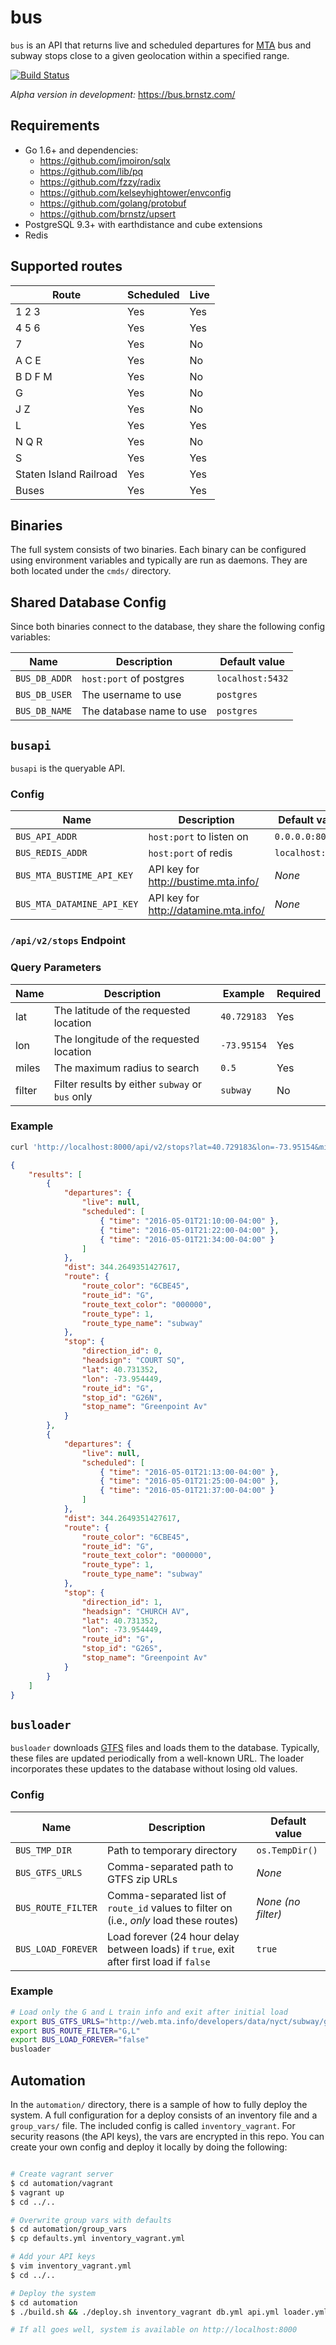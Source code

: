 # bus

`bus` is an API that returns live and scheduled departures for
[MTA](http://www.mta.info/) bus and subway stops close to a given 
geolocation within a specified range.

[![Build Status](https://travis-ci.org/brnstz/bus.svg?branch=master)](https://travis-ci.org/brnstz/bus?branch=master)

*Alpha version in development:* https://bus.brnstz.com/

## Requirements

* Go 1.6+ and dependencies:
  * https://github.com/jmoiron/sqlx
  * https://github.com/lib/pq
  * https://github.com/fzzy/radix
  * https://github.com/kelseyhightower/envconfig
  * https://github.com/golang/protobuf
  * https://github.com/brnstz/upsert
* PostgreSQL 9.3+ with earthdistance and cube extensions
* Redis

## Supported routes

| Route                  | Scheduled | Live | 
|------------------------|-----------|------|
| 1 2 3                  | Yes       | Yes  |
| 4 5 6                  | Yes       | Yes  |
| 7                      | Yes       | No   |
| A C E                  | Yes       | No   |
| B D F M                | Yes       | No   |
| G                      | Yes       | No   |
| J Z                    | Yes       | No   |
| L                      | Yes       | Yes  |
| N Q R                  | Yes       | No   |
| S                      | Yes       | Yes  |
| Staten Island Railroad | Yes       | Yes  |
| Buses                  | Yes       | Yes  |


## Binaries

The full system consists of two binaries. Each binary can be configured
using environment variables and typically are run as daemons. They are both 
located under the `cmds/` directory.

## Shared Database Config

Since both binaries connect to the database, they share the following
config variables:

| Name           | Description                 | Default value    |
|----------------|-----------------------------|------------------|
| `BUS_DB_ADDR`  | `host:port` of postgres     | `localhost:5432` |
| `BUS_DB_USER`  | The username to use         | `postgres`       |
| `BUS_DB_NAME`  | The database name to use    | `postgres`       |

## `busapi`

`busapi` is the queryable API. 

### Config

| Name                        | Description                            | Default value     |
|-----------------------------|----------------------------------------|-------------------|
| `BUS_API_ADDR`              | `host:port` to listen on               | `0.0.0.0:8000`          |
| `BUS_REDIS_ADDR`            | `host:port` of redis                   | `localhost:6379`  |
| `BUS_MTA_BUSTIME_API_KEY`   |  API key for http://bustime.mta.info/  | *None*            |
| `BUS_MTA_DATAMINE_API_KEY`  |  API key for http://datamine.mta.info/ | *None*            |

### `/api/v2/stops` Endpoint

### Query Parameters

| Name     | Description                                     | Example     | Required | 
|----------|-------------------------------------------------|-------------|----------|
| lat      | The latitude of the requested location          | `40.729183` | Yes      |
| lon      | The longitude of the requested location         | `-73.95154` | Yes      |
| miles    | The maximum radius to search                    | `0.5`       | Yes      |
| filter   | Filter results by either `subway` or `bus` only | `subway`    | No       |


### Example

```bash
curl 'http://localhost:8000/api/v2/stops?lat=40.729183&lon=-73.95154&miles=0.5&filter=subway' 
```

```json
{
    "results": [
        {
            "departures": {
                "live": null,
                "scheduled": [
                    { "time": "2016-05-01T21:10:00-04:00" },
                    { "time": "2016-05-01T21:22:00-04:00" },
                    { "time": "2016-05-01T21:34:00-04:00" }
                ]
            },
            "dist": 344.2649351427617,
            "route": {
                "route_color": "6CBE45",
                "route_id": "G",
                "route_text_color": "000000",
                "route_type": 1,
                "route_type_name": "subway"
            },
            "stop": {
                "direction_id": 0,
                "headsign": "COURT SQ",
                "lat": 40.731352,
                "lon": -73.954449,
                "route_id": "G",
                "stop_id": "G26N",
                "stop_name": "Greenpoint Av"
            }
        },
        {
            "departures": {
                "live": null,
                "scheduled": [
                    { "time": "2016-05-01T21:13:00-04:00" },
                    { "time": "2016-05-01T21:25:00-04:00" },
                    { "time": "2016-05-01T21:37:00-04:00" }
                ]
            },
            "dist": 344.2649351427617,
            "route": {
                "route_color": "6CBE45",
                "route_id": "G",
                "route_text_color": "000000",
                "route_type": 1,
                "route_type_name": "subway"
            },
            "stop": {
                "direction_id": 1,
                "headsign": "CHURCH AV",
                "lat": 40.731352,
                "lon": -73.954449,
                "route_id": "G",
                "stop_id": "G26S",
                "stop_name": "Greenpoint Av"
            }
        }
    ]
}
```

## `busloader`

`busloader` downloads 
[GTFS](https://developers.google.com/transit/gtfs/) files and loads
them to the database. Typically, these files are updated periodically
from a well-known URL. The loader incorporates these updates to the 
database without losing old values.

### Config

| Name                        | Description                                                                              | Default value       |
|-----------------------------|------------------------------------------------------------------------------------------|---------------------|
| `BUS_TMP_DIR`               | Path to temporary directory                                                              |`os.TempDir()`       |
| `BUS_GTFS_URLS`             | Comma-separated path to GTFS zip URLs                                                   | *None*              |
| `BUS_ROUTE_FILTER`          | Comma-separated list of `route_id` values to filter on (i.e., *only* load these routes)  | *None (no filter)*  |
| `BUS_LOAD_FOREVER`          | Load forever (24 hour delay between loads) if `true`, exit after first load if `false`   |  `true`             |

### Example

```bash
# Load only the G and L train info and exit after initial load
export BUS_GTFS_URLS="http://web.mta.info/developers/data/nyct/subway/google_transit.zip"
export BUS_ROUTE_FILTER="G,L"
export BUS_LOAD_FOREVER="false"
busloader 
```

## Automation

In the `automation/` directory, there is a sample of how to fully deploy the
system. A full configuration for a deploy consists of an inventory file and a
`group_vars/` file. The included config is called `inventory_vagrant`. For 
security reasons (the API keys), the vars are encrypted in this repo. You can
create your own config and deploy it locally by doing the following:

```bash

# Create vagrant server
$ cd automation/vagrant
$ vagrant up
$ cd ../..

# Overwrite group vars with defaults
$ cd automation/group_vars
$ cp defaults.yml inventory_vagrant.yml

# Add your API keys
$ vim inventory_vagrant.yml
$ cd ../..

# Deploy the system
$ cd automation
$ ./build.sh && ./deploy.sh inventory_vagrant db.yml api.yml loader.yml

# If all goes well, system is available on http://localhost:8000
```
